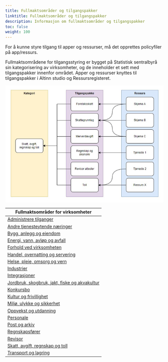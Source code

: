 ```yaml
---
title: Fullmaktsområder og tilgangspakker
linktitle: Fullmaktsområder og tilgangspakker
description: Informasjon om fullmaktsområder og tilgangspakker
toc: false
weight: 100
---
```


For å kunne styre tilgang til apper og ressurser, må det opprettes policyfiler på app/ressurs. 

Fullmaktsområdene for tilgangsstyring er bygget på Statistisk sentralbyrå sin kategorisering av virksomheter, og de inneholder et sett med tilgangspakker innenfor området. Apper og ressurser knyttes til tilgangspakker i Altinn studio og Ressursregisteret.

![Fullmaktsområder](hierarki-tilgangspakker.jpg "Struktur på fullmaktsområder")



|**Fullmaktsområder for virksomheter**|
|---|
|[Administrere tilganger](https://docs.altinn.studio/nb/authorization/what-do-you-get/accessgroups/accessgroups/adminstreretilganger/)|
|[Andre tjenesteytende næringer](https://docs.altinn.studio/nb/authorization/what-do-you-get/accessgroups/accessgroups/andretjenesteytende/)|
|[Bygg, anlegg og eiendom](https://docs.altinn.studio/nb/authorization/what-do-you-get/accessgroups/accessgroups/bygganleggeiendom/)|
|[Energi, vann, avløp og avfall](https://docs.altinn.studio/nb/authorization/what-do-you-get/accessgroups/accessgroups/energivannavlopavfall/)|
|[Forhold ved virksomheten](https://docs.altinn.studio/nb/authorization/what-do-you-get/accessgroups/accessgroups/forholdvedvirksomheten/)|
|[Handel, overnatting og servering](https://docs.altinn.studio/nb/authorization/what-do-you-get/accessgroups/accessgroups/handelovernatting/)|
|[Helse, pleie, omsorg og vern](https://docs.altinn.studio/nb/authorization/what-do-you-get/accessgroups/accessgroups/helsepleieomsorgvern/)|
|[Industrier](https://docs.altinn.studio/nb/authorization/what-do-you-get/accessgroups/accessgroups/industrier/)|
|[Integrasjoner](https://docs.altinn.studio/nb/authorization/what-do-you-get/accessgroups/accessgroups/integrasjoner/)|
|[Jordbruk, skogbruk, jakt, fiske og akvakultur](https://docs.altinn.studio/nb/authorization/what-do-you-get/accessgroups/accessgroups/jordbrukskogbrukjaktfiskeakvakultur/)|
|[Konkursbo](https://docs.altinn.studio/nb/authorization/what-do-you-get/accessgroups/accessgroups/konkursbo/)|
|[Kultur og frivillighet](https://docs.altinn.studio/nb/authorization/what-do-you-get/accessgroups/accessgroups/kulturfrivillighet/)|
|[Miljø, ulykke og sikkerhet](https://docs.altinn.studio/nb/authorization/what-do-you-get/accessgroups/accessgroups/miljoulykkesikkerhet/)|
|[Oppvekst og utdanning](https://docs.altinn.studio/nb/authorization/what-do-you-get/accessgroups/accessgroups/oppvekstutdanning/)|
|[Personale](https://docs.altinn.studio/nb/authorization/what-do-you-get/accessgroups/accessgroups/personale/)|
|[Post og arkiv](https://docs.altinn.studio/nb/authorization/what-do-you-get/accessgroups/accessgroups/postogarkiv/)|
|[Regnskapsfører](https://docs.altinn.studio/nb/authorization/what-do-you-get/accessgroups/accessgroups/regnskapsforer/)|
|[Revisor](https://docs.altinn.studio/nb/authorization/what-do-you-get/accessgroups/accessgroups/revisor/)|
|[Skatt, avgift, regnskap og toll](https://docs.altinn.studio/nb/authorization/what-do-you-get/accessgroups/accessgroups/skattavgiftregnskaptoll/)|
|[Transport og lagring](https://docs.altinn.studio/nb/authorization/what-do-you-get/accessgroups/accessgroups/transportoglagring/)|
